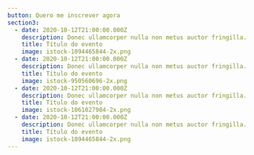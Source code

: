 ```yaml
---
button: Quero me inscrever agora
section3:
  - date: 2020-10-12T21:00:00.000Z
    description: Donec ullamcorper nulla non metus auctor fringilla.
    title: Título do evento
    image: istock-1094465844-2x.png
  - date: 2020-10-12T21:00:00.000Z
    description: Donec ullamcorper nulla non metus auctor fringilla.
    title: Título do evento
    image: istock-950560696-2x.png
  - date: 2020-10-12T21:00:00.000Z
    description: Donec ullamcorper nulla non metus auctor fringilla.
    title: Título do evento
    image: istock-1061027984-2x.png
  - date: 2020-10-12T21:00:00.000Z
    description: Donec ullamcorper nulla non metus auctor fringilla.
    title: Título do evento
    image: istock-1094465844-2x.png
---
```

